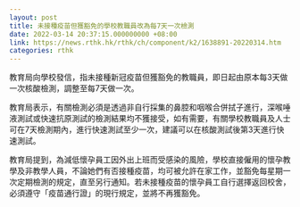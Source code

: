 ```yaml
---
layout: post
title: 未接種疫苗但獲豁免的學校教職員改為每7天一次檢測
date: 2022-03-14 20:37:15.000000000 +08:00
link: https://news.rthk.hk/rthk/ch/component/k2/1638891-20220314.htm
categories: rthk
---
```


教育局向學校發信，指未接種新冠疫苗但獲豁免的教職員，即日起由原本每3天做一次核酸檢測，調整至每7天做一次。

教育局表示，有關檢測必須是透過非自行採集的鼻腔和咽喉合併拭子進行，深喉唾液測試或快速抗原測試的檢測結果均不獲接受，如有需要，有關學校教職員及人士可在7天檢測期內，進行快速測試至少一次，建議可以在核酸測試後第3天進行快速測試。

教育局提到，為減低懷孕員工因外出上班而受感染的風險，學校直接僱用的懷孕教學及非教學人員，不論她們有否接種疫苗，均可被允許在家工作，並豁免每星期一次定期檢測的規定，直至另行通知。若未接種疫苗的懷孕員工自行選擇返回校舍，必須遵守「疫苗通行證」的現行規定，並將不再獲豁免。
